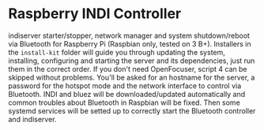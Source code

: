 # Raspberry INDI Controller
indiserver starter/stopper, network manager and system shutdown/reboot via Bluetooth for Raspberry Pi (Raspbian only, tested on 3 B+). Installers in the `install-kit` folder will guide you through updating the system, installing, configuring and starting the server and its dependencies, just run them in the correct order. If you don't need OpenFocuser, script 4 can be skipped without problems. You'll be asked for an hostname for the server, a password for the hotspot mode and the network interface to control via Bluetooth. INDI and bluez will be downloaded/updated automatically and common troubles about Bluetooth in Raspbian will be fixed. Then some systemd services will be setted up to correctly start the Bluetooth controller and indiserver.
